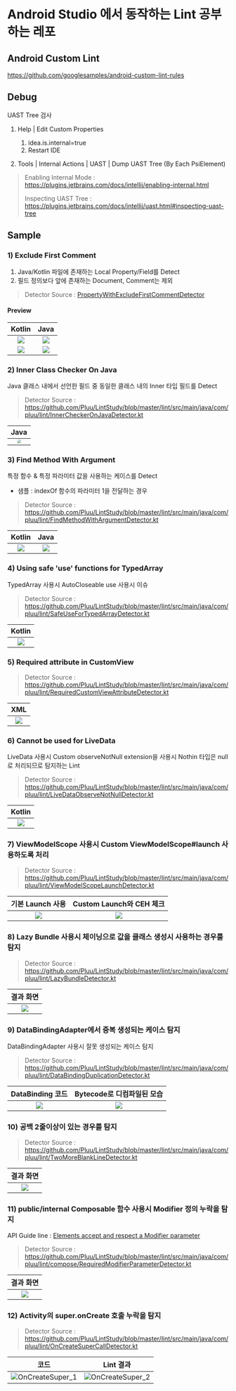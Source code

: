 # Android Studio 에서 동작하는 Lint 공부하는 레포

## Android Custom Lint

https://github.com/googlesamples/android-custom-lint-rules

## Debug

UAST Tree 검사

1. Help | Edit Custom Properties
   1. idea.is.internal=true
   2. Restart IDE

2. Tools | Internal Actions | UAST | Dump UAST Tree (By Each PsiElement)

> Enabling Internal Mode : https://plugins.jetbrains.com/docs/intellij/enabling-internal.html
>
> Inspecting UAST Tree : https://plugins.jetbrains.com/docs/intellij/uast.html#inspecting-uast-tree

## Sample 

### 1) Exclude First Comment

1. Java/Kotlin 파일에 존재하는 Local Property/Field를 Detect
2. 필드 정의보다 앞에 존재하는 Document, Comment는 제외

> Detector Source : [PropertyWithExcludeFirstCommentDetector](https://github.com/Pluu/LintStudy/blob/master/lint/src/main/java/com/pluu/lint/PropertyWithExcludeFirstCommentDetector.kt)

#### Preview

|               Kotlin                |               Java                |
| :---------------------------------: | :-------------------------------: |
| <img src="arts/efc_kotlin_1.png" /> | <img src="arts/efc_java_1.png" /> |
| <img src="arts/efc_kotlin_2.png" /> | <img src="arts/efc_java_2.png" /> |

### 2) Inner Class Checker On Java

Java 클래스 내에서 선언한 필드 중 동일한 클래스 내의 Inner 타입 필드를 Detect

> Detector Source : https://github.com/Pluu/LintStudy/blob/master/lint/src/main/java/com/pluu/lint/InnerCheckerOnJavaDetector.kt

|                           Java                            |
| :-------------------------------------------------------: |
| <img src="arts/inner_class_java.png" style="zoom:50%;" /> |

### 3) Find Method With Argument

특정 함수 & 특정 파라미터 값을 사용하는 케이스를 Detect 

- 샘플 : indexOf 함수의 파라미터 1을 전달하는 경우

> Detector Source : https://github.com/Pluu/LintStudy/blob/master/lint/src/main/java/com/pluu/lint/FindMethodWithArgumentDetector.kt

|               Kotlin               |               Java               |
| :--------------------------------: | :------------------------------: |
| <img src="arts/fmwa_kotlin.png" /> | <img src="arts/fmwa_java.png" /> |

### 4) Using safe 'use' functions for TypedArray

TypedArray 사용시 AutoCloseable use 사용시 이슈

> Detector Source : https://github.com/Pluu/LintStudy/blob/master/lint/src/main/java/com/pluu/lint/SafeUseForTypedArrayDetector.kt

|                Kotlin                |
| :----------------------------------: |
| <img src="arts/sufta_kotlin.png"  /> |

### 5) Required attribute in CustomView

> Detector Source : https://github.com/Pluu/LintStudy/blob/master/lint/src/main/java/com/pluu/lint/RequiredCustomViewAttributeDetector.kt

|   XML   |
| :--: |
| <img src="arts/required_attribute.png" /> |

### 6) Cannot be used for LiveData<Nothing>

LiveData 사용시 Custom observeNotNull extension을 사용시 Nothin 타입은 null로 처리되므로 탐지하는 Lint

> Detector Source : https://github.com/Pluu/LintStudy/blob/master/lint/src/main/java/com/pluu/lint/LiveDataObserveNotNullDetector.kt

|                        Kotlin                         |
| :---------------------------------------------------: |
| <img src="arts/LiveDataObserveNotNullDetector.png" /> |

### 7) ViewModelScope 사용시 Custom ViewModelScope#launch 사용하도록 처리

> Detector Source : https://github.com/Pluu/LintStudy/blob/master/lint/src/main/java/com/pluu/lint/ViewModelScopeLaunchDetector.kt

|            기본 Launch 사용             |        Custom Launch와 CEH 체크         |
| :-------------------------------------: | :-------------------------------------: |
| <img src="arts/viewmodelscope_1.png" /> | <img src="arts/viewmodelscope_2.png" /> |

### 8) Lazy Bundle 사용시 체이닝으로 값을 클래스 생성시 사용하는 경우를 탐지

> Detector Source : https://github.com/Pluu/LintStudy/blob/master/lint/src/main/java/com/pluu/lint/LazyBundleDetector.kt

|             결과 화면             |
| :-------------------------------: |
| <img src="arts/LazyBundle.png" /> |

### 9) DataBindingAdapter에서 중복 생성되는 케이스 탐지

DataBindingAdapter 사용시 잘못 생성되는 케이스 탐지

> Detector Source : https://github.com/Pluu/LintStudy/blob/master/lint/src/main/java/com/pluu/lint/DataBindingDuplicationDetector.kt

|           DataBinding 코드           |      Bytecode로 디컴파일된 모습       |
| :----------------------------------: | :-----------------------------------: |
| <img src="arts/databinding_1.png" /> | <img src="arts/databinding_2.png"  /> |

### 10) 공백 2줄이상이 있는 경우를 탐지

> Detector Source : https://github.com/Pluu/LintStudy/blob/master/lint/src/main/java/com/pluu/lint/TwoMoreBlankLineDetector.kt

|               결과 화면               |
| :-----------------------------------: |
| <img src="arts/two_more_space.png" /> |

### 11) public/internal Composable 함수 사용시 Modifier 정의 누락을 탐지

API Guide line : [Elements accept and respect a Modifier parameter](https://android.googlesource.com/platform/frameworks/support/+/androidx-main/compose/docs/compose-api-guidelines.md#elements-accept-and-respect-a-modifier-parameter)

> Detector Source : https://github.com/Pluu/LintStudy/blob/master/lint/src/main/java/com/pluu/lint/compose/RequiredModifierParameterDetector.kt

|                결과 화면                 |
| :--------------------------------------: |
| <img src="arts/required_modifier.png" /> |

### 12) Activity의 super.onCreate 호출 누락을 탐지

> Detector Source : https://github.com/Pluu/LintStudy/blob/master/lint/src/main/java/com/pluu/lint/OnCreateSuperCallDetector.kt

|                             코드                             |                          Lint 결과                           |
| :----------------------------------------------------------: | :----------------------------------------------------------: |
| ![OnCreateSuper_1](/Users/pluu/PluuProject/LintStudy/arts/OnCreateSuper_1.png) | ![OnCreateSuper_2](/Users/pluu/PluuProject/LintStudy/arts/OnCreateSuper_2.png) |

